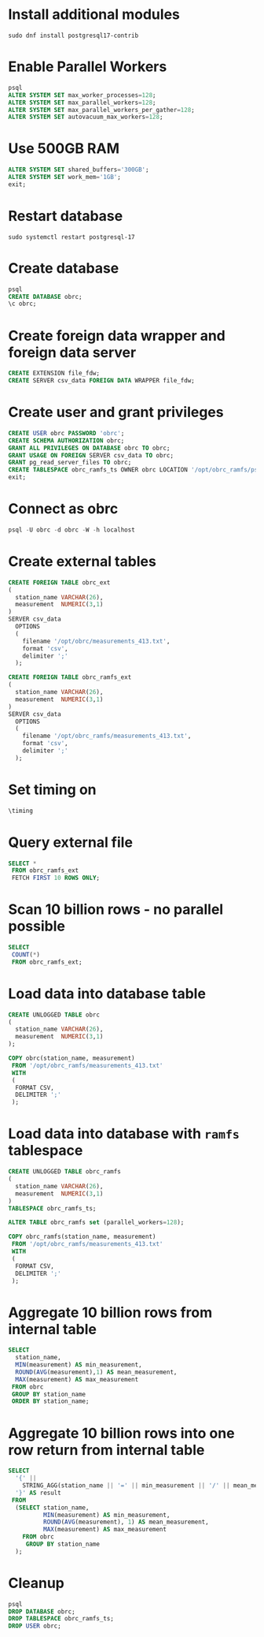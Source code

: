 # Install additional modules

```console
sudo dnf install postgresql17-contrib
```

# Enable Parallel Workers

```sql
psql
ALTER SYSTEM SET max_worker_processes=128;
ALTER SYSTEM SET max_parallel_workers=128;
ALTER SYSTEM SET max_parallel_workers_per_gather=128;
ALTER SYSTEM SET autovacuum_max_workers=128;
```

# Use 500GB RAM

```sql
ALTER SYSTEM SET shared_buffers='300GB';
ALTER SYSTEM SET work_mem='1GB';
exit;
```

# Restart database

```console
sudo systemctl restart postgresql-17
```

# Create database

```sql
psql
CREATE DATABASE obrc;
\c obrc;
```

# Create foreign data wrapper and foreign data server

```sql
CREATE EXTENSION file_fdw;
CREATE SERVER csv_data FOREIGN DATA WRAPPER file_fdw;
```

# Create user and grant privileges

```sql
CREATE USER obrc PASSWORD 'obrc';
CREATE SCHEMA AUTHORIZATION obrc;
GRANT ALL PRIVILEGES ON DATABASE obrc TO obrc;
GRANT USAGE ON FOREIGN SERVER csv_data TO obrc;
GRANT pg_read_server_files TO obrc;
CREATE TABLESPACE obrc_ramfs_ts OWNER obrc LOCATION '/opt/obrc_ramfs/psql';
exit;
```

# Connect as obrc

```sql
psql -U obrc -d obrc -W -h localhost
```

# Create external tables

```sql
CREATE FOREIGN TABLE obrc_ext
(
  station_name VARCHAR(26),
  measurement  NUMERIC(3,1)
)
SERVER csv_data
  OPTIONS
  (
    filename '/opt/obrc/measurements_413.txt',
    format 'csv',
    delimiter ';'
  );

CREATE FOREIGN TABLE obrc_ramfs_ext
(
  station_name VARCHAR(26),
  measurement  NUMERIC(3,1)
)
SERVER csv_data
  OPTIONS
  (
    filename '/opt/obrc_ramfs/measurements_413.txt',
    format 'csv',
    delimiter ';'
  );
```

# Set timing on

```sql
\timing
```

# Query external file

```sql
SELECT *
 FROM obrc_ramfs_ext
 FETCH FIRST 10 ROWS ONLY;
```

# Scan 10 billion rows - no parallel possible

```sql
SELECT
 COUNT(*)
 FROM obrc_ramfs_ext;
```

# Load data into database table

```sql
CREATE UNLOGGED TABLE obrc
(
  station_name VARCHAR(26),
  measurement  NUMERIC(3,1)
);

COPY obrc(station_name, measurement)
 FROM '/opt/obrc_ramfs/measurements_413.txt'
 WITH
 (
  FORMAT CSV,
  DELIMITER ';'
 );
```

# Load data into database with `ramfs` tablespace

```sql
CREATE UNLOGGED TABLE obrc_ramfs
(
  station_name VARCHAR(26),
  measurement  NUMERIC(3,1)
)
TABLESPACE obrc_ramfs_ts;

ALTER TABLE obrc_ramfs set (parallel_workers=128);

COPY obrc_ramfs(station_name, measurement)
 FROM '/opt/obrc_ramfs/measurements_413.txt'
 WITH
 (
  FORMAT CSV,
  DELIMITER ';'
 );
```

# Aggregate 10 billion rows from internal table

```sql
SELECT
  station_name,
  MIN(measurement) AS min_measurement,
  ROUND(AVG(measurement),1) AS mean_measurement,
  MAX(measurement) AS max_measurement
 FROM obrc
 GROUP BY station_name
 ORDER BY station_name;
```

# Aggregate 10 billion rows into one row return from internal table

```sql
SELECT
  '{' ||
    STRING_AGG(station_name || '=' || min_measurement || '/' || mean_measurement || '/' || max_measurement, ', ' ORDER BY station_name) ||
  '}' AS result
 FROM
  (SELECT station_name,
          MIN(measurement) AS min_measurement,
          ROUND(AVG(measurement), 1) AS mean_measurement,
          MAX(measurement) AS max_measurement
    FROM obrc
     GROUP BY station_name
  );
```

# Cleanup

```sql
psql
DROP DATABASE obrc;
DROP TABLESPACE obrc_ramfs_ts;
DROP USER obrc;
```
